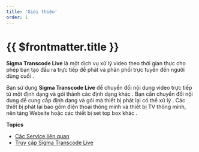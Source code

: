 ```yaml
---
title: 'Giới thiệu'
order: 1
---
```


# {{ $frontmatter.title }}

**Sigma Transcode Live** là một dịch vụ xử lý video theo thời gian thực cho phép bạn tạo đầu ra trực tiếp để phát và phân phối trực tuyến đến người dùng cuối \.

Bạn sử dụng **Sigma Transcode Live** để chuyển đổi nội dung video trực tiếp từ một định dạng và gói thành các định dạng khác \. Bạn cần chuyển đổi nội dung để cung cấp định dạng và gói mà thiết bị phát lại có thể xử lý \. Các thiết bị phát lại bao gồm điện thoại thông minh và thiết bị TV thông minh, nên tảng Website hoặc các thiết bị set top box khác \.



**Topics**

+ [Các Service liên quan](03-relate-services.md)
+ [Truy cập Sigma Transcode Live](04-what-is-accessing.md)